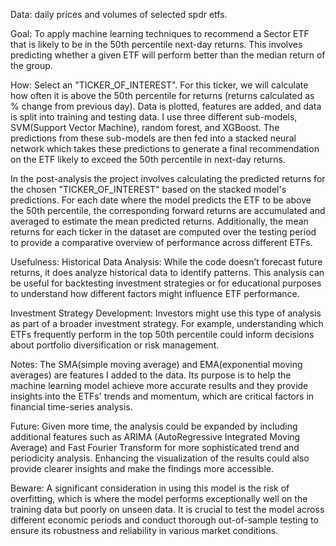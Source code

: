 Data:
daily prices and volumes of selected spdr etfs.

Goal:
To apply machine learning techniques to recommend a Sector ETF that is likely to be in the 50th percentile next-day returns. This involves predicting whether a given ETF will perform better than the median return of the group.

How:
Select an "TICKER_OF_INTEREST". For this ticker, we will calculate how often it is above the 50th percentile for returns (returns calculated as % change from previous day). Data is plotted, features are added, and data is split into training and testing data. I use three different sub-models, SVM(Support Vector Machine), random forest, and XGBoost. The predictions from these sub-models are then fed into a stacked neural network which takes these predictions to generate a final recommendation on the ETF likely to exceed the 50th percentile in next-day returns.

In the post-analysis the project involves calculating the predicted returns for the chosen "TICKER_OF_INTEREST" based on the stacked model's predictions. For each date where the model predicts the ETF to be above the 50th percentile, the corresponding forward returns are accumulated and averaged to estimate the mean predicted returns. Additionally, the mean returns for each ticker in the dataset are computed over the testing period to provide a comparative overview of performance across different ETFs.

Usefulness:
Historical Data Analysis: While the code doesn’t forecast future returns, it does analyze historical data to identify patterns. This analysis can be useful for backtesting investment strategies or for educational purposes to understand how different factors might influence ETF performance.

Investment Strategy Development: Investors might use this type of analysis as part of a broader investment strategy. For example, understanding which ETFs frequently perform in the top 50th percentile could inform decisions about portfolio diversification or risk management.

Notes:
The SMA(simple moving average) and EMA(exponential moving averages) are features I added to the data. Its purpose is to help the machine learning model achieve more accurate results and they provide insights into the ETFs' trends and momentum, which are critical factors in financial time-series analysis.

Future:
Given more time, the analysis could be expanded by including additional features such as ARIMA (AutoRegressive Integrated Moving Average) and Fast Fourier Transform for more sophisticated trend and periodicity analysis. Enhancing the visualization of the results could also provide clearer insights and make the findings more accessible.

Beware:
A significant consideration in using this model is the risk of overfitting, which is where the model performs exceptionally well on the training data but poorly on unseen data. It is crucial to test the model across different economic periods and conduct thorough out-of-sample testing to ensure its robustness and reliability in various market conditions.
